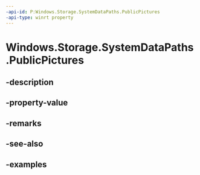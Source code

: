 ```yaml
---
-api-id: P:Windows.Storage.SystemDataPaths.PublicPictures
-api-type: winrt property
---
```


<!-- Property syntax.
public string PublicPictures { get; }
-->

# Windows.Storage.SystemDataPaths.PublicPictures

## -description

## -property-value

## -remarks

## -see-also

## -examples

